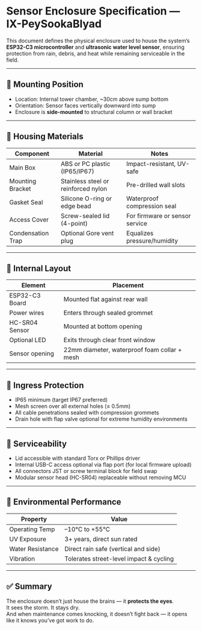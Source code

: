 # Sensor Enclosure Specification — IX-PeySookaBlyad

This document defines the physical enclosure used to house the system’s **ESP32-C3 microcontroller** and **ultrasonic water level sensor**, ensuring protection from rain, debris, and heat while remaining serviceable in the field.

---

## 📐 Mounting Position

- Location: Internal tower chamber, ~30cm above sump bottom
- Orientation: Sensor faces vertically downward into sump
- Enclosure is **side-mounted** to structural column or wall bracket

---

## 🧱 Housing Materials

| Component             | Material                    | Notes                           |
|----------------------|-----------------------------|---------------------------------|
| Main Box             | ABS or PC plastic (IP65/IP67)| Impact-resistant, UV-safe       |
| Mounting Bracket     | Stainless steel or reinforced nylon | Pre-drilled wall slots   |
| Gasket Seal          | Silicone O-ring or edge bead | Waterproof compression seal     |
| Access Cover         | Screw-sealed lid (4-point)   | For firmware or sensor service  |
| Condensation Trap    | Optional Gore vent plug      | Equalizes pressure/humidity     |

---

## 🧰 Internal Layout

| Element           | Placement                        |
|------------------|-----------------------------------|
| ESP32-C3 Board   | Mounted flat against rear wall    |
| Power wires      | Enters through sealed grommet     |
| HC-SR04 Sensor   | Mounted at bottom opening         |
| Optional LED     | Exits through clear front window  |
| Sensor opening   | 22mm diameter, waterproof foam collar + mesh |

---

## 🐜 Ingress Protection

- IP65 minimum (target IP67 preferred)  
- Mesh screen over all external holes (≤ 0.5mm)  
- All cable penetrations sealed with compression grommets  
- Drain hole with flap valve optional for extreme humidity environments

---

## 🔌 Serviceability

- Lid accessible with standard Torx or Phillips driver  
- Internal USB-C access optional via flap port (for local firmware upload)  
- All connectors JST or screw terminal block for field swap  
- Modular sensor head (HC-SR04) replaceable without removing MCU

---

## 🔋 Environmental Performance

| Property         | Value              |
|------------------|--------------------|
| Operating Temp   | –10°C to +55°C     |
| UV Exposure      | 3+ years, direct sun rated |
| Water Resistance | Direct rain safe (vertical and side) |
| Vibration        | Tolerates street-level impact & cycling |

---

## ✅ Summary

The enclosure doesn’t just house the brains — it **protects the eyes**.  
It sees the storm. It stays dry.  
And when maintenance comes knocking, it doesn’t fight back — it opens like it knows you’ve got work to do.
